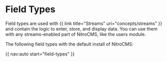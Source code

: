 # Field Types

Field types are used with {{ link title="Streams" uri="concepts/streams" }} and contain the logic to enter, store, and display data. You can use them with any streams-enabled part of NitroCMS, like the users module.

The following field types with the default install of NitroCMS:

{{ nav:auto start="field-types" }}